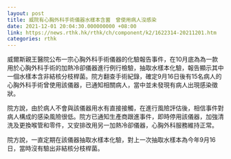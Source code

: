 ```yaml
---
layout: post
title: 威院有心胸外科手術儀器水樣本含菌　曾使用病人沒感染
date: 2021-12-01 20:04:30.000000000 +08:00
link: https://news.rthk.hk/rthk/ch/component/k2/1622314-20211201.htm
categories: rthk
---
```


威爾斯親王醫院公布一宗心胸外科手術儀器的化驗報告事件，在10月底為為一款用於心胸外科手術的加熱冷卻儀器進行例行檢驗，抽取水樣本化驗，報告顯示其中一個水樣本含非結核分枝桿菌。院方翻查手術紀錄，確定9月16日後有15名病人的心胸外科手術曾使用該儀器，已通知相關病人，當中並未發現有病人出現感染徵狀。

院方說，由於病人不會與該儀器用水有直接接觸，在進行風險評估後，相信事件對病人構成的感染風險很低。院方已通知生產商跟進事件，即時停用該儀器，加強清洗及更換喉管和零件，又安排改用另一加熱冷卻儀器，心胸外科服務維持正常。

院方說，一直定期在該儀器抽取水樣本化驗，對上一次抽取水樣本為今年9月16日，當時沒有驗出非結核分枝桿菌。
